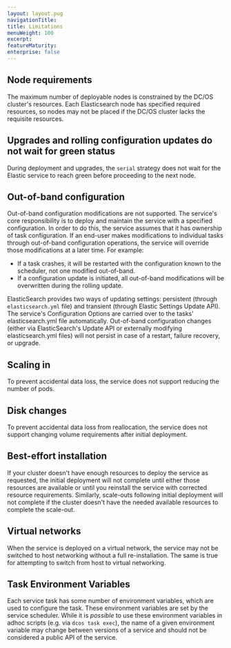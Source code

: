 ```yaml
---
layout: layout.pug
navigationTitle: 
title: Limitations
menuWeight: 100
excerpt:
featureMaturity:
enterprise: false
---
```


<!-- This source repo for this topic is https://github.com/mesosphere/dcos-commons -->


## Node requirements

The maximum number of deployable nodes is constrained by the DC/OS cluster's resources. Each Elasticsearch node has specified required resources, so nodes may not be placed if the DC/OS cluster lacks the requisite resources.

## Upgrades and rolling configuration updates do not wait for green status

During deployment and upgrades, the `serial` strategy does not wait for the Elastic service to reach green before proceeding to the next node.

## Out-of-band configuration

Out-of-band configuration modifications are not supported. The service's core responsibility is to deploy and maintain the service with a specified configuration. In order to do this, the service assumes that it has ownership of task configuration. If an end-user makes modifications to individual tasks through out-of-band configuration operations, the service will override those modifications at a later time. For example:
- If a task crashes, it will be restarted with the configuration known to the scheduler, not one modified out-of-band. 
- If a configuration update is initiated, all out-of-band modifications will be overwritten during the rolling update.

ElasticSearch provides two ways of updating settings: persistent (through `elasticsearch.yml` file) and transient (through Elastic Settings Update API). The service's Configuration Options are carried over to the tasks' elasticsearch.yml file automatically. Out-of-band configuration changes (either via ElasticSearch's Update API or externally modifying elasticsearch.yml files) will not persist in case of a restart, failure recovery, or upgrade.  

## Scaling in

To prevent accidental data loss, the service does not support reducing the number of pods.

## Disk changes

To prevent accidental data loss from reallocation, the service does not support changing volume requirements after initial deployment.

## Best-effort installation

If your cluster doesn't have enough resources to deploy the service as requested, the initial deployment will not complete until either those resources are available or until you reinstall the service with corrected resource requirements. Similarly, scale-outs following initial deployment will not complete if the cluster doesn't have the needed available resources to complete the scale-out.

## Virtual networks

When the service is deployed on a virtual network, the service may not be switched to host networking without a full re-installation. The same is true for attempting to switch from host to virtual networking.

## Task Environment Variables

Each service task has some number of environment variables, which are used to configure the task. These environment variables are set by the service scheduler. While it is _possible_ to use these environment variables in adhoc scripts (e.g. via `dcos task exec`), the name of a given environment variable may change between versions of a service and should not be considered a public API of the service.
